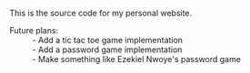 This is the source code for my personal website.

<dl>
  <dt>Future plans:</dt>
  <dd>- Add a tic tac toe game implementation</dd>
  <dd>- Add a password game implementation</dd>
  <dd>- Make something like Ezekiel Nwoye's password game</dd>
</dl>
